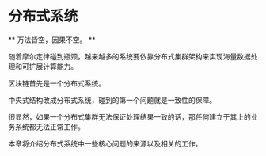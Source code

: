 # 分布式系统

** 万法皆空，因果不空。 **

随着摩尔定律碰到瓶颈，越来越多的系统要依靠分布式集群架构来实现海量数据处理和可扩展计算能力。

区块链首先是一个分布式系统。

中央式结构改成分布式系统，碰到的第一个问题就是一致性的保障。

很显然，如果一个分布式集群无法保证处理结果一致的话，那任何建立于其上的业务系统都无法正常工作。

本章将介绍分布式系统中一些核心问题的来源以及相关的工作。